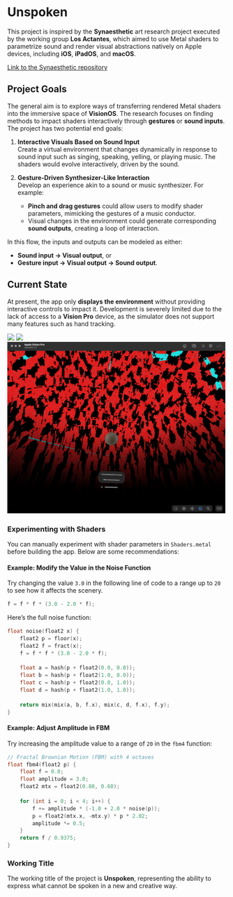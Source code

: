 # Unspoken

This project is inspired by the **Synaesthetic** art research project executed by the working group **Los Actantes**, which aimed to use Metal shaders to parametrize sound and render visual abstractions natively on Apple devices, including **iOS**, **iPadOS**, and **macOS**. 

[Link to the Synaesthetic repository](https://github.com/fabiofranzese/Synaesthetic.git)

## Project Goals

The general aim is to explore ways of transferring rendered Metal shaders into the immersive space of **VisionOS**. The research focuses on finding methods to impact shaders interactively through **gestures** or **sound inputs**. The project has two potential end goals:

1. **Interactive Visuals Based on Sound Input**  
   Create a virtual environment that changes dynamically in response to sound input such as singing, speaking, yelling, or playing music. The shaders would evolve interactively, driven by the sound.

2. **Gesture-Driven Synthesizer-Like Interaction**  
   Develop an experience akin to a sound or music synthesizer. For example:
   - **Pinch and drag gestures** could allow users to modify shader parameters, mimicking the gestures of a music conductor.
   - Visual changes in the environment could generate corresponding **sound outputs**, creating a loop of interaction.

In this flow, the inputs and outputs can be modeled as either:
- **Sound input → Visual output**, or
- **Gesture input → Visual output → Sound output**.

## Current State

At present, the app only **displays the environment** without providing interactive controls to impact it. Development is severely limited due to the lack of access to a **Vision Pro** device, as the simulator does not support many features such as hand tracking.

<img src="demo_images/sim_1.png" width="500">

<img src="demo_images/sim_2.png" width="500">

<img src="demo_images/sim_3.png" width="500">


### Experimenting with Shaders

You can manually experiment with shader parameters in `Shaders.metal` before building the app. Below are some recommendations:

#### Example: Modify the Value in the Noise Function
Try changing the value `3.0` in the following line of code to a range up to `20` to see how it affects the scenery.

```cpp
f = f * f * (3.0 - 2.0 * f);
```

Here’s the full noise function:

```cpp
float noise(float2 x) {
    float2 p = floor(x);
    float2 f = fract(x);
    f = f * f * (3.0 - 2.0 * f);

    float a = hash(p + float2(0.0, 0.0));
    float b = hash(p + float2(1.0, 0.0));
    float c = hash(p + float2(0.0, 1.0));
    float d = hash(p + float2(1.0, 1.0));

    return mix(mix(a, b, f.x), mix(c, d, f.x), f.y);
}
```

#### Example: Adjust Amplitude in FBM
Try increasing the amplitude value to a range of `20` in the `fbm4` function:

```cpp
// Fractal Brownian Motion (FBM) with 4 octaves
float fbm4(float2 p) {
    float f = 0.0;
    float amplitude = 3.0;
    float2 mtx = float2(0.80, 0.60);

    for (int i = 0; i < 4; i++) {
        f += amplitude * (-1.0 + 2.0 * noise(p));
        p = float2(mtx.x, -mtx.y) * p * 2.02;
        amplitude *= 0.5;
    }
    return f / 0.9375;
}
```

### Working Title

The working title of the project is **Unspoken**, representing the ability to express what cannot be spoken in a new and creative way.
